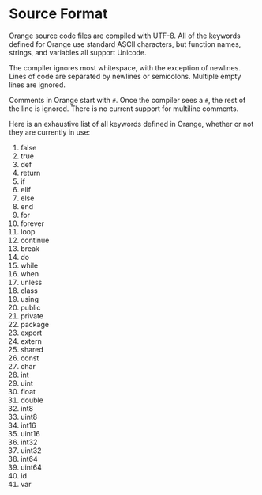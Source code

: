 # Source Format 

Orange source code files are compiled with UTF-8. All of the keywords defined for Orange use standard ASCII characters, but function names, strings, and variables all support Unicode.

The compiler ignores most whitespace, with the exception of newlines. Lines of code are separated by newlines or semicolons. Multiple empty lines are ignored. 

Comments in Orange start with `#`. Once the compiler sees a `#`, the rest of the line is ignored. There is no current support for multiline comments.

Here is an exhaustive list of all keywords defined in Orange, whether or not they are currently in use:

1. false
2. true
3. def
4. return
5. if
6. elif
7. else
8. end
9. for
10. forever
11. loop
12. continue
13. break
14. do
15. while
16. when
17. unless
18. class
19. using
20. public
21. private
22. package
23. export
24. extern
25. shared
26. const
27. char
28. int
29. uint
30. float
31. double
32. int8
33. uint8
34. int16
35. uint16
36. int32
37. uint32
38. int64
39. uint64
40. id
41. var 
